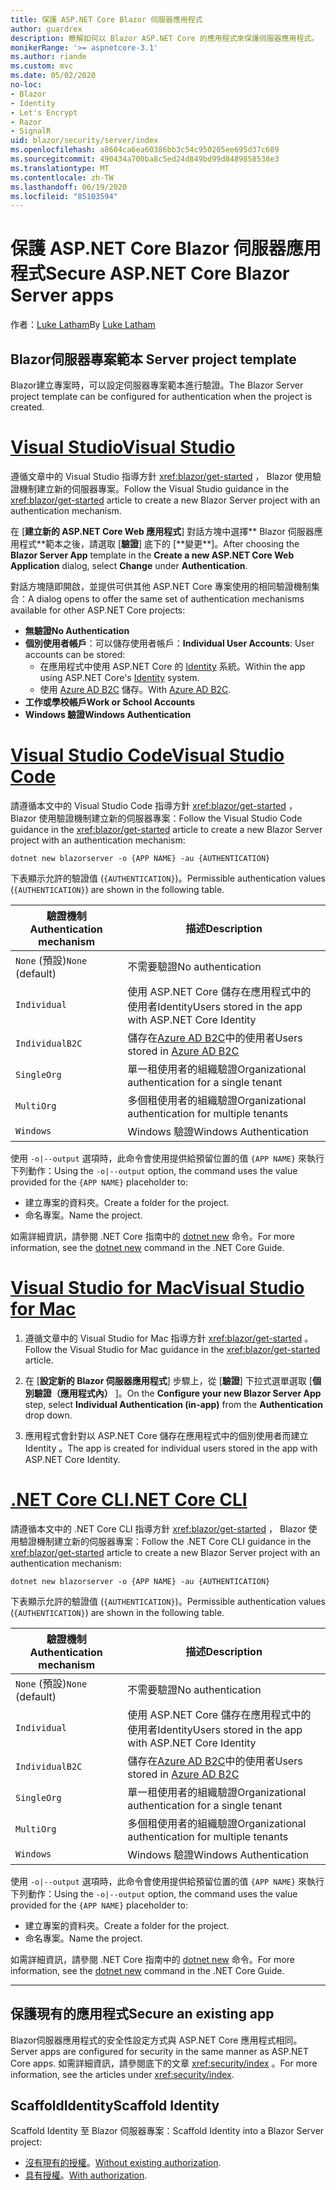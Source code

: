 ```yaml
---
title: 保護 ASP.NET Core Blazor 伺服器應用程式
author: guardrex
description: 瞭解如何以 Blazor ASP.NET Core 的應用程式來保護伺服器應用程式。
monikerRange: '>= aspnetcore-3.1'
ms.author: riande
ms.custom: mvc
ms.date: 05/02/2020
no-loc:
- Blazor
- Identity
- Let's Encrypt
- Razor
- SignalR
uid: blazor/security/server/index
ms.openlocfilehash: a8604ca6ea60386bb3c54c950205ee695d37c689
ms.sourcegitcommit: 490434a700ba8c5ed24d849bd99d8489858538e3
ms.translationtype: MT
ms.contentlocale: zh-TW
ms.lasthandoff: 06/19/2020
ms.locfileid: "85103594"
---
```

# <a name="secure-aspnet-core-blazor-server-apps"></a><span data-ttu-id="e35db-103">保護 ASP.NET Core Blazor 伺服器應用程式</span><span class="sxs-lookup"><span data-stu-id="e35db-103">Secure ASP.NET Core Blazor Server apps</span></span>

<span data-ttu-id="e35db-104">作者：[Luke Latham](https://github.com/guardrex)</span><span class="sxs-lookup"><span data-stu-id="e35db-104">By [Luke Latham](https://github.com/guardrex)</span></span>

## <a name="blazor-server-project-template"></a>Blazor<span data-ttu-id="e35db-105">伺服器專案範本</span><span class="sxs-lookup"><span data-stu-id="e35db-105"> Server project template</span></span>

<span data-ttu-id="e35db-106">Blazor建立專案時，可以設定伺服器專案範本進行驗證。</span><span class="sxs-lookup"><span data-stu-id="e35db-106">The Blazor Server project template can be configured for authentication when the project is created.</span></span>

# <a name="visual-studio"></a>[<span data-ttu-id="e35db-107">Visual Studio</span><span class="sxs-lookup"><span data-stu-id="e35db-107">Visual Studio</span></span>](#tab/visual-studio)

<span data-ttu-id="e35db-108">遵循文章中的 Visual Studio 指導方針 <xref:blazor/get-started> ， Blazor 使用驗證機制建立新的伺服器專案。</span><span class="sxs-lookup"><span data-stu-id="e35db-108">Follow the Visual Studio guidance in the <xref:blazor/get-started> article to create a new Blazor Server project with an authentication mechanism.</span></span>

<span data-ttu-id="e35db-109">在 [**建立新的 ASP.NET Core Web 應用程式**] 對話方塊中選擇\*\* Blazor 伺服器應用程式**範本之後，請選取 [**驗證**] 底下的 [**變更\*\*]。</span><span class="sxs-lookup"><span data-stu-id="e35db-109">After choosing the **Blazor Server App** template in the **Create a new ASP.NET Core Web Application** dialog, select **Change** under **Authentication**.</span></span>

<span data-ttu-id="e35db-110">對話方塊隨即開啟，並提供可供其他 ASP.NET Core 專案使用的相同驗證機制集合：</span><span class="sxs-lookup"><span data-stu-id="e35db-110">A dialog opens to offer the same set of authentication mechanisms available for other ASP.NET Core projects:</span></span>

* <span data-ttu-id="e35db-111">**無驗證**</span><span class="sxs-lookup"><span data-stu-id="e35db-111">**No Authentication**</span></span>
* <span data-ttu-id="e35db-112">**個別使用者帳戶**：可以儲存使用者帳戶：</span><span class="sxs-lookup"><span data-stu-id="e35db-112">**Individual User Accounts**: User accounts can be stored:</span></span>
  * <span data-ttu-id="e35db-113">在應用程式中使用 ASP.NET Core 的 [Identity](xref:security/authentication/identity) 系統。</span><span class="sxs-lookup"><span data-stu-id="e35db-113">Within the app using ASP.NET Core's [Identity](xref:security/authentication/identity) system.</span></span>
  * <span data-ttu-id="e35db-114">使用 [Azure AD B2C](xref:security/authentication/azure-ad-b2c) 儲存。</span><span class="sxs-lookup"><span data-stu-id="e35db-114">With [Azure AD B2C](xref:security/authentication/azure-ad-b2c).</span></span>
* <span data-ttu-id="e35db-115">**工作或學校帳戶**</span><span class="sxs-lookup"><span data-stu-id="e35db-115">**Work or School Accounts**</span></span>
* <span data-ttu-id="e35db-116">**Windows 驗證**</span><span class="sxs-lookup"><span data-stu-id="e35db-116">**Windows Authentication**</span></span>

# <a name="visual-studio-code"></a>[<span data-ttu-id="e35db-117">Visual Studio Code</span><span class="sxs-lookup"><span data-stu-id="e35db-117">Visual Studio Code</span></span>](#tab/visual-studio-code)

<span data-ttu-id="e35db-118">請遵循本文中的 Visual Studio Code 指導方針 <xref:blazor/get-started> ， Blazor 使用驗證機制建立新的伺服器專案：</span><span class="sxs-lookup"><span data-stu-id="e35db-118">Follow the Visual Studio Code guidance in the <xref:blazor/get-started> article to create a new Blazor Server project with an authentication mechanism:</span></span>

```dotnetcli
dotnet new blazorserver -o {APP NAME} -au {AUTHENTICATION}
```

<span data-ttu-id="e35db-119">下表顯示允許的驗證值 (`{AUTHENTICATION}`)。</span><span class="sxs-lookup"><span data-stu-id="e35db-119">Permissible authentication values (`{AUTHENTICATION}`) are shown in the following table.</span></span>

| <span data-ttu-id="e35db-120">驗證機制</span><span class="sxs-lookup"><span data-stu-id="e35db-120">Authentication mechanism</span></span> | <span data-ttu-id="e35db-121">描述</span><span class="sxs-lookup"><span data-stu-id="e35db-121">Description</span></span> |
| ------------------------ | ----------- |
| <span data-ttu-id="e35db-122">`None` (預設)</span><span class="sxs-lookup"><span data-stu-id="e35db-122">`None` (default)</span></span>         | <span data-ttu-id="e35db-123">不需要驗證</span><span class="sxs-lookup"><span data-stu-id="e35db-123">No authentication</span></span> |
| `Individual`             | <span data-ttu-id="e35db-124">使用 ASP.NET Core 儲存在應用程式中的使用者Identity</span><span class="sxs-lookup"><span data-stu-id="e35db-124">Users stored in the app with ASP.NET Core Identity</span></span> |
| `IndividualB2C`          | <span data-ttu-id="e35db-125">儲存在[Azure AD B2C](xref:security/authentication/azure-ad-b2c)中的使用者</span><span class="sxs-lookup"><span data-stu-id="e35db-125">Users stored in [Azure AD B2C](xref:security/authentication/azure-ad-b2c)</span></span> |
| `SingleOrg`              | <span data-ttu-id="e35db-126">單一租使用者的組織驗證</span><span class="sxs-lookup"><span data-stu-id="e35db-126">Organizational authentication for a single tenant</span></span> |
| `MultiOrg`               | <span data-ttu-id="e35db-127">多個租使用者的組織驗證</span><span class="sxs-lookup"><span data-stu-id="e35db-127">Organizational authentication for multiple tenants</span></span> |
| `Windows`                | <span data-ttu-id="e35db-128">Windows 驗證</span><span class="sxs-lookup"><span data-stu-id="e35db-128">Windows Authentication</span></span> |

<span data-ttu-id="e35db-129">使用 `-o|--output` 選項時，此命令會使用提供給預留位置的值 `{APP NAME}` 來執行下列動作：</span><span class="sxs-lookup"><span data-stu-id="e35db-129">Using the `-o|--output` option, the command uses the value provided for the `{APP NAME}` placeholder to:</span></span>

* <span data-ttu-id="e35db-130">建立專案的資料夾。</span><span class="sxs-lookup"><span data-stu-id="e35db-130">Create a folder for the project.</span></span>
* <span data-ttu-id="e35db-131">命名專案。</span><span class="sxs-lookup"><span data-stu-id="e35db-131">Name the project.</span></span>

<span data-ttu-id="e35db-132">如需詳細資訊，請參閱 .NET Core 指南中的 [dotnet new](/dotnet/core/tools/dotnet-new) 命令。</span><span class="sxs-lookup"><span data-stu-id="e35db-132">For more information, see the [dotnet new](/dotnet/core/tools/dotnet-new) command in the .NET Core Guide.</span></span>

# <a name="visual-studio-for-mac"></a>[<span data-ttu-id="e35db-133">Visual Studio for Mac</span><span class="sxs-lookup"><span data-stu-id="e35db-133">Visual Studio for Mac</span></span>](#tab/visual-studio-mac)

1. <span data-ttu-id="e35db-134">遵循文章中的 Visual Studio for Mac 指導方針 <xref:blazor/get-started> 。</span><span class="sxs-lookup"><span data-stu-id="e35db-134">Follow the Visual Studio for Mac guidance in the <xref:blazor/get-started> article.</span></span>

1. <span data-ttu-id="e35db-135">在 [**設定新的 Blazor 伺服器應用程式**] 步驟上，從 [**驗證**] 下拉式選單選取 [**個別驗證（應用程式內）** ]。</span><span class="sxs-lookup"><span data-stu-id="e35db-135">On the **Configure your new Blazor Server App** step, select **Individual Authentication (in-app)** from the **Authentication** drop down.</span></span>

1. <span data-ttu-id="e35db-136">應用程式會針對以 ASP.NET Core 儲存在應用程式中的個別使用者而建立 Identity 。</span><span class="sxs-lookup"><span data-stu-id="e35db-136">The app is created for individual users stored in the app with ASP.NET Core Identity.</span></span>

# <a name="net-core-cli"></a>[<span data-ttu-id="e35db-137">.NET Core CLI</span><span class="sxs-lookup"><span data-stu-id="e35db-137">.NET Core CLI</span></span>](#tab/netcore-cli/)

<span data-ttu-id="e35db-138">請遵循本文中的 .NET Core CLI 指導方針 <xref:blazor/get-started> ， Blazor 使用驗證機制建立新的伺服器專案：</span><span class="sxs-lookup"><span data-stu-id="e35db-138">Follow the .NET Core CLI guidance in the <xref:blazor/get-started> article to create a new Blazor Server project with an authentication mechanism:</span></span>

```dotnetcli
dotnet new blazorserver -o {APP NAME} -au {AUTHENTICATION}
```

<span data-ttu-id="e35db-139">下表顯示允許的驗證值 (`{AUTHENTICATION}`)。</span><span class="sxs-lookup"><span data-stu-id="e35db-139">Permissible authentication values (`{AUTHENTICATION}`) are shown in the following table.</span></span>

| <span data-ttu-id="e35db-140">驗證機制</span><span class="sxs-lookup"><span data-stu-id="e35db-140">Authentication mechanism</span></span> | <span data-ttu-id="e35db-141">描述</span><span class="sxs-lookup"><span data-stu-id="e35db-141">Description</span></span> |
| ------------------------ | ----------- |
| <span data-ttu-id="e35db-142">`None` (預設)</span><span class="sxs-lookup"><span data-stu-id="e35db-142">`None` (default)</span></span>         | <span data-ttu-id="e35db-143">不需要驗證</span><span class="sxs-lookup"><span data-stu-id="e35db-143">No authentication</span></span> |
| `Individual`             | <span data-ttu-id="e35db-144">使用 ASP.NET Core 儲存在應用程式中的使用者Identity</span><span class="sxs-lookup"><span data-stu-id="e35db-144">Users stored in the app with ASP.NET Core Identity</span></span> |
| `IndividualB2C`          | <span data-ttu-id="e35db-145">儲存在[Azure AD B2C](xref:security/authentication/azure-ad-b2c)中的使用者</span><span class="sxs-lookup"><span data-stu-id="e35db-145">Users stored in [Azure AD B2C](xref:security/authentication/azure-ad-b2c)</span></span> |
| `SingleOrg`              | <span data-ttu-id="e35db-146">單一租使用者的組織驗證</span><span class="sxs-lookup"><span data-stu-id="e35db-146">Organizational authentication for a single tenant</span></span> |
| `MultiOrg`               | <span data-ttu-id="e35db-147">多個租使用者的組織驗證</span><span class="sxs-lookup"><span data-stu-id="e35db-147">Organizational authentication for multiple tenants</span></span> |
| `Windows`                | <span data-ttu-id="e35db-148">Windows 驗證</span><span class="sxs-lookup"><span data-stu-id="e35db-148">Windows Authentication</span></span> |

<span data-ttu-id="e35db-149">使用 `-o|--output` 選項時，此命令會使用提供給預留位置的值 `{APP NAME}` 來執行下列動作：</span><span class="sxs-lookup"><span data-stu-id="e35db-149">Using the `-o|--output` option, the command uses the value provided for the `{APP NAME}` placeholder to:</span></span>

* <span data-ttu-id="e35db-150">建立專案的資料夾。</span><span class="sxs-lookup"><span data-stu-id="e35db-150">Create a folder for the project.</span></span>
* <span data-ttu-id="e35db-151">命名專案。</span><span class="sxs-lookup"><span data-stu-id="e35db-151">Name the project.</span></span>

<span data-ttu-id="e35db-152">如需詳細資訊，請參閱 .NET Core 指南中的 [dotnet new](/dotnet/core/tools/dotnet-new) 命令。</span><span class="sxs-lookup"><span data-stu-id="e35db-152">For more information, see the [dotnet new](/dotnet/core/tools/dotnet-new) command in the .NET Core Guide.</span></span>

---

## <a name="secure-an-existing-app"></a><span data-ttu-id="e35db-153">保護現有的應用程式</span><span class="sxs-lookup"><span data-stu-id="e35db-153">Secure an existing app</span></span>

Blazor<span data-ttu-id="e35db-154">伺服器應用程式的安全性設定方式與 ASP.NET Core 應用程式相同。</span><span class="sxs-lookup"><span data-stu-id="e35db-154"> Server apps are configured for security in the same manner as ASP.NET Core apps.</span></span> <span data-ttu-id="e35db-155">如需詳細資訊，請參閱底下的文章 <xref:security/index> 。</span><span class="sxs-lookup"><span data-stu-id="e35db-155">For more information, see the articles under <xref:security/index>.</span></span>

## <a name="scaffold-identity"></a><span data-ttu-id="e35db-156">ScaffoldIdentity</span><span class="sxs-lookup"><span data-stu-id="e35db-156">Scaffold Identity</span></span>

<span data-ttu-id="e35db-157">Scaffold Identity 至 Blazor 伺服器專案：</span><span class="sxs-lookup"><span data-stu-id="e35db-157">Scaffold Identity into a Blazor Server project:</span></span>

* <span data-ttu-id="e35db-158">[沒有現有的授權](xref:security/authentication/scaffold-identity#scaffold-identity-into-a-blazor-server-project-without-existing-authorization)。</span><span class="sxs-lookup"><span data-stu-id="e35db-158">[Without existing authorization](xref:security/authentication/scaffold-identity#scaffold-identity-into-a-blazor-server-project-without-existing-authorization).</span></span>
* <span data-ttu-id="e35db-159">[具有授權](xref:security/authentication/scaffold-identity#scaffold-identity-into-a-blazor-server-project-with-authorization)。</span><span class="sxs-lookup"><span data-stu-id="e35db-159">[With authorization](xref:security/authentication/scaffold-identity#scaffold-identity-into-a-blazor-server-project-with-authorization).</span></span>
